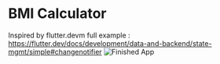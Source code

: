 

# BMI Calculator

Inspired by flutter.devm full example : https://flutter.dev/docs/development/data-and-backend/state-mgmt/simple#changenotifier
![Finished App](https://flutter.dev/assets/development/data-and-backend/state-mgmt/model-shopper-screencast-e0ada0e83cd8e7fdcad84167b8f7ffd7eb5ef85b0cb8957f03c6f05bd16b1cea.gif)

